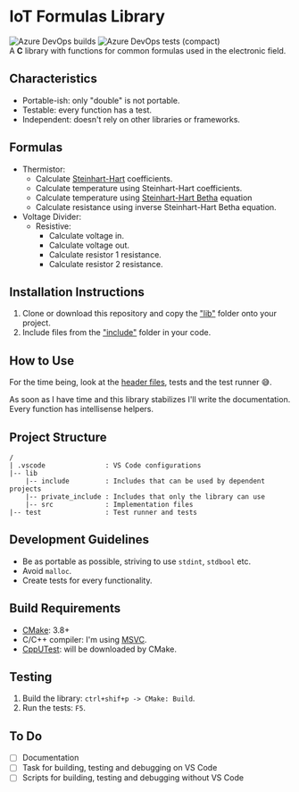# IoT Formulas Library

![Azure DevOps builds](https://img.shields.io/azure-devops/build/gfurtadoalmeida/GitHub/43?) ![Azure DevOps tests (compact)](https://img.shields.io/azure-devops/tests/gfurtadoalmeida/GitHub/43)  
A **C** library with functions for common formulas used in the electronic field.  

## Characteristics

* Portable-ish: only "double" is not portable.
* Testable: every function has a test.
* Independent: doesn't rely on other libraries or frameworks.

## Formulas

* Thermistor:
  * Calculate [Steinhart-Hart](https://en.wikipedia.org/wiki/Steinhart%E2%80%93Hart_equation) coefficients.
  * Calculate temperature using Steinhart-Hart coefficients.
  * Calculate temperature using [Steinhart-Hart Betha](https://en.wikipedia.org/wiki/Thermistor) equation
  * Calculate resistance using inverse Steinhart-Hart Betha equation.
* Voltage Divider:
  * Resistive:
    * Calculate voltage in.
    * Calculate voltage out.
    * Calculate resistor 1 resistance.
    * Calculate resistor 2 resistance.

## Installation Instructions

1. Clone or download this repository and copy the ["lib"](/lib/) folder onto your project.
2. Include files from the ["include"](/lib/include) folder in your code.

## How to Use

For the time being, look at the [header files](/lib/include/), tests and the test runner 😅.  

As soon as I have time and this library stabilizes I'll write the documentation. Every function has intellisense helpers.

## Project Structure

```text
/
| .vscode               : VS Code configurations
|-- lib
    |-- include         : Includes that can be used by dependent projects
    |-- private_include : Includes that only the library can use
    |-- src             : Implementation files
|-- test                : Test runner and tests
```

## Development Guidelines

* Be as portable as possible, striving to use `stdint`, `stdbool` etc.
* Avoid `malloc`.
* Create tests for every functionality.

## Build Requirements

* [CMake](https://cmake.org/): 3.8+
* C/C++ compiler: I'm using [MSVC](https://visualstudio.microsoft.com/vs/features/cplusplus/).
* [CppUTest](https://github.com/cpputest/cpputest): will be downloaded by CMake.

## Testing

1. Build the library: `ctrl+shif+p -> CMake: Build`.
2. Run the tests: `F5`.

## To Do

* [ ] Documentation
* [ ] Task for building, testing and debugging on VS Code
* [ ] Scripts for building, testing and debugging without VS Code
